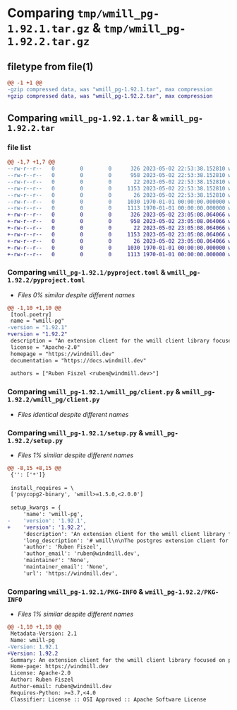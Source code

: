 # Comparing `tmp/wmill_pg-1.92.1.tar.gz` & `tmp/wmill_pg-1.92.2.tar.gz`

## filetype from file(1)

```diff
@@ -1 +1 @@
-gzip compressed data, was "wmill_pg-1.92.1.tar", max compression
+gzip compressed data, was "wmill_pg-1.92.2.tar", max compression
```

## Comparing `wmill_pg-1.92.1.tar` & `wmill_pg-1.92.2.tar`

### file list

```diff
@@ -1,7 +1,7 @@
--rw-r--r--   0        0        0      326 2023-05-02 22:53:38.152810 wmill_pg-1.92.1/README.md
--rw-r--r--   0        0        0      958 2023-05-02 22:53:38.152810 wmill_pg-1.92.1/pyproject.toml
--rw-r--r--   0        0        0       22 2023-05-02 22:53:38.152810 wmill_pg-1.92.1/wmill_pg/__init__.py
--rw-r--r--   0        0        0     1153 2023-05-02 22:53:38.152810 wmill_pg-1.92.1/wmill_pg/client.py
--rw-r--r--   0        0        0       26 2023-05-02 22:53:38.152810 wmill_pg-1.92.1/wmill_pg/py.typed
--rw-r--r--   0        0        0     1030 1970-01-01 00:00:00.000000 wmill_pg-1.92.1/setup.py
--rw-r--r--   0        0        0     1113 1970-01-01 00:00:00.000000 wmill_pg-1.92.1/PKG-INFO
+-rw-r--r--   0        0        0      326 2023-05-02 23:05:08.064066 wmill_pg-1.92.2/README.md
+-rw-r--r--   0        0        0      958 2023-05-02 23:05:08.064066 wmill_pg-1.92.2/pyproject.toml
+-rw-r--r--   0        0        0       22 2023-05-02 23:05:08.064066 wmill_pg-1.92.2/wmill_pg/__init__.py
+-rw-r--r--   0        0        0     1153 2023-05-02 23:05:08.064066 wmill_pg-1.92.2/wmill_pg/client.py
+-rw-r--r--   0        0        0       26 2023-05-02 23:05:08.064066 wmill_pg-1.92.2/wmill_pg/py.typed
+-rw-r--r--   0        0        0     1030 1970-01-01 00:00:00.000000 wmill_pg-1.92.2/setup.py
+-rw-r--r--   0        0        0     1113 1970-01-01 00:00:00.000000 wmill_pg-1.92.2/PKG-INFO
```

### Comparing `wmill_pg-1.92.1/pyproject.toml` & `wmill_pg-1.92.2/pyproject.toml`

 * *Files 0% similar despite different names*

```diff
@@ -1,10 +1,10 @@
 [tool.poetry]
 name = "wmill-pg"
-version = "1.92.1"
+version = "1.92.2"
 description = "An extension client for the wmill client library focused on pg"
 license = "Apache-2.0"
 homepage = "https://windmill.dev"
 documentation = "https://docs.windmill.dev"
 
 authors = ["Ruben Fiszel <ruben@windmill.dev>"]
```

### Comparing `wmill_pg-1.92.1/wmill_pg/client.py` & `wmill_pg-1.92.2/wmill_pg/client.py`

 * *Files identical despite different names*

### Comparing `wmill_pg-1.92.1/setup.py` & `wmill_pg-1.92.2/setup.py`

 * *Files 1% similar despite different names*

```diff
@@ -8,15 +8,15 @@
 {'': ['*']}
 
 install_requires = \
 ['psycopg2-binary', 'wmill>=1.5.0,<2.0.0']
 
 setup_kwargs = {
     'name': 'wmill-pg',
-    'version': '1.92.1',
+    'version': '1.92.2',
     'description': 'An extension client for the wmill client library focused on pg',
     'long_description': '# wmill\n\nThe postgres extension client for the [Windmill](https://windmill.dev) platform.\n\n[windmill-api](https://pypi.org/project/windmill-api/).\n\n## Quickstart\n\n```python\nimport wmill_pg\n\n\ndef main():\n    my_list = query("UPDATE demo SET value = \'value\' RETURNING key, value")\n    for key, value in my_list:\n        ...\n```\n',
     'author': 'Ruben Fiszel',
     'author_email': 'ruben@windmill.dev',
     'maintainer': 'None',
     'maintainer_email': 'None',
     'url': 'https://windmill.dev',
```

### Comparing `wmill_pg-1.92.1/PKG-INFO` & `wmill_pg-1.92.2/PKG-INFO`

 * *Files 1% similar despite different names*

```diff
@@ -1,10 +1,10 @@
 Metadata-Version: 2.1
 Name: wmill-pg
-Version: 1.92.1
+Version: 1.92.2
 Summary: An extension client for the wmill client library focused on pg
 Home-page: https://windmill.dev
 License: Apache-2.0
 Author: Ruben Fiszel
 Author-email: ruben@windmill.dev
 Requires-Python: >=3.7,<4.0
 Classifier: License :: OSI Approved :: Apache Software License
```

